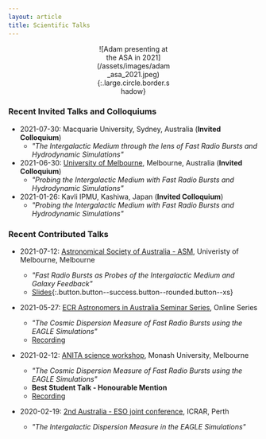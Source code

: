 ```yaml
---
layout: article
title: Scientific Talks
---
```


<div style="width:30%; margin:0 auto;" align="center" markdown="1">
![Adam presenting at the ASA in 2021](/assets/images/adam_asa_2021.jpeg){:.large.circle.border.shadow}
</div> 

### Recent Invited Talks and Colloquiums
- 2021-07-30: Macquarie University, Sydney, Australia (**Invited Colloquium**)
    - *"The Intergalactic Medium through the lens of Fast Radio Bursts and Hydrodynamic Simulations"*
- 2021-06-30: <a href="https://astro.physics.unimelb.edu.au/2021/06/23/adam_batten-html/">University of Melbourne</a>, Melbourne, Australia (**Invited Colloquium**)
    - *"Probing the Intergalactic Medium with Fast Radio Bursts and Hydrodynamic Simulations"*
- 2021-01-26: Kavli IPMU, Kashiwa, Japan (**Invited Colloquium**)
    - *"Probing the Intergalactic Medium with Fast Radio Bursts and Hydrodynamic Simulations"*


### Recent Contributed Talks
- 2021-07-12: <a href="https://blogs.unimelb.edu.au/asa2021/">Astronomical Society of Australia - ASM</a>, Univeristy of Melbourne, Melbourne
    - *"Fast Radio Bursts as Probes of the Intergalactic Medium and Galaxy Feedback"*
    - [Slides](documents/talks/2021-07-12-ASA.pdf){:.button.button--success.button--rounded.button--xs}


- 2021-05-27: <a href="https://astro3d.org.au/ecr-seminar-series/">ECR Astronomers in Australia Seminar Series</a>, Online Series
    - *"The Cosmic Dispersion Measure of Fast Radio Bursts using the EAGLE Simulations"*
    - <a class="button button--primary button--rounded button--xs" href="https://www.youtube.com/watch?v=f96XtZPiZcw">Recording</a>


- 2021-02-12: <a href="https://asa-anita.github.io/workshop2021/">ANITA science workshop</a>, Monash University, Melbourne
    - *"The Cosmic Dispersion Measure of Fast Radio Bursts using the EAGLE Simulations"*
    - **Best Student Talk - Honourable Mention**
    - <a class="button button--primary button--rounded button--xs" href="https://www.youtube.com/watch?v=V7NGSptH2K4">Recording</a>

- 2020-02-19: <a href="https://www.icrar.org/conferences/aus-eso-ii/">2nd Australia - ESO joint conference</a>, ICRAR, Perth
    - *"The Intergalactic Dispersion Measure in the EAGLE Simulations"*